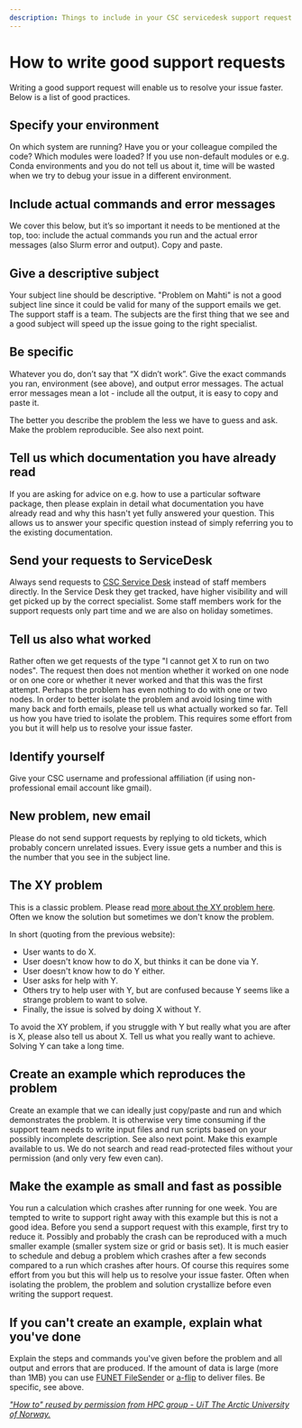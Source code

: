 ```yaml
---
description: Things to include in your CSC servicedesk support request
---
```


# How to write good support requests

Writing a good support request will enable us to resolve your issue faster. Below is a list of good practices.

## Specify your environment

On which system are running? Have you or your colleague compiled the code? Which modules were loaded? If you use non-default modules or e.g. Conda environments and you do not tell us about it, time will be wasted when we try to debug your issue in a different environment.

## Include actual commands and error messages

We cover this below, but it’s so important it needs to be mentioned at the top, too: include the actual commands you run and the actual error messages (also Slurm error and output). Copy and paste.

## Give a descriptive subject

Your subject line should be descriptive. "Problem on Mahti" is not a good subject line since it could be valid for many of the support emails we get. The support staff is a team. The subjects are the first thing that we see and a good subject will speed up the issue going to the right specialist.

## Be specific

Whatever you do, don’t say that “X didn’t work”. Give the exact commands you ran, environment (see above), and output error messages. The actual error messages mean a lot - include all the output, it is easy to copy and paste it.

The better you describe the problem the less we have to guess and ask. Make the problem reproducible. See also next point.

## Tell us which documentation you have already read

If you are asking for advice on e.g. how to use a particular software package, then please explain in detail what documentation you have already read and why this hasn't yet fully answered your question. This allows us to answer your specific question instead of simply referring you to the existing documentation.

## Send your requests to ServiceDesk

Always send requests to [CSC Service Desk](contact.md) instead of staff members directly. In the Service Desk they get tracked, have higher visibility and will get picked up by the correct specialist. Some staff members work for the support requests only part time and we are also on holiday sometimes.

## Tell us also what worked

Rather often we get requests of the type "I cannot get X to run on two nodes". The request then does not mention whether it worked on one node or on one core or whether it never worked and that this was the first attempt. Perhaps the problem has even nothing to do with one or two nodes. In order to better isolate the problem and avoid losing time with many back and forth emails, please tell us what actually worked so far. Tell us how you have tried to isolate the problem. This requires some effort from you but it will help us to resolve your issue faster.

## Identify yourself

Give your CSC username and professional affiliation (if using non-professional email account like gmail).

## New problem, new email

Please do not send support requests by replying to old tickets, which probably concern unrelated issues. Every issue gets a number and this is the number that you see in the subject line.

## The XY problem

This is a classic problem. Please read [more about the XY problem here](https://xyproblem.info/). Often we know the solution but sometimes we don't know the problem.

In short (quoting from the previous website):

*   User wants to do X.
*   User doesn't know how to do X, but thinks it can be done via Y.
*   User doesn't know how to do Y either.
*   User asks for help with Y.
*   Others try to help user with Y, but are confused because Y seems like a strange problem to want to solve.
*   Finally, the issue is solved by doing X without Y.

To avoid the XY problem, if you struggle with Y but really what you are after is X, please also tell us about X. Tell us what you really want to achieve. Solving Y can take a long time.

## Create an example which reproduces the problem

Create an example that we can ideally just copy/paste and run and which demonstrates the problem. It is otherwise very time consuming if the support team needs to write input files and run scripts based on your possibly incomplete description. See also next point. Make this example available to us. We do not search and read read-protected files without your permission (and only very few even can).

## Make the example as small and fast as possible

You run a calculation which crashes after running for one week. You are tempted to write to support right away with this example but this is not a good idea. Before you send a support request with this example, first try to reduce it. Possibly and probably the crash can be reproduced with a much smaller example (smaller system size or grid or basis set). It is much easier to schedule and debug a problem which crashes after a few seconds compared to a run which crashes after hours. Of course this requires some effort from you but this will help us to resolve your issue faster. Often when isolating the problem, the problem and solution crystallize before even writing the support request.

## If you can't create an example, explain what you've done

Explain the steps and commands you've given before the problem and all output and errors that are produced. If the amount of data is large (more than 1MB) you can use [FUNET FileSender](https://filesender.funet.fi/) or [a-flip](../../data/Allas/using_allas/a_commands/#a-flip) to deliver files. Be specific, see above.

[_"How to" reused by permission from HPC group - UiT The Arctic University of Norway._](http://hpc.uit.no/en/latest/help/writing-support-requests.html)
